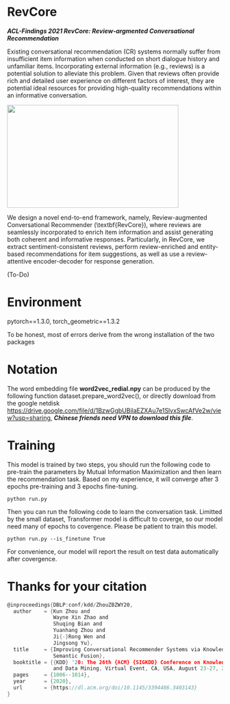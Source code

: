# RevCore
***ACL-Findings 2021 RevCore: Review-argmented Conversational Recommendation***

Existing conversational recommendation (CR) systems normally suffer from insufficient item information when conducted on short dialogue history and unfamiliar items.
Incorporating external information (e.g., reviews) is a potential solution to alleviate this problem.
Given that reviews often provide rich and detailed user experience on different factors of interest, they are potential ideal resources for providing high-quality recommendations within an informative conversation.


<img src="./method_final.jpg" width=400 height=240 />

We design a novel end-to-end framework, namely, Review-augmented Conversational Recommender (\textbf{RevCore}), where reviews are seamlessly incorporated to enrich item information and assist generating both coherent and informative responses.
Particularly, in RevCore, we extract sentiment-consistent reviews, perform review-enriched and entity-based recommendations for item suggestions, as well as use a review-attentive encoder-decoder for response generation.

(To-Do)
# Environment 
pytorch==1.3.0, torch_geometric==1.3.2

To be honest, most of errors derive from the wrong installation of the two packages

# Notation
The word embedding file **word2vec_redial.npy** can be produced by the following function dataset.prepare_word2vec(), or directly download from the google netdisk https://drive.google.com/file/d/1BzwGgbUBilaEZXAu7e1SlvxSwcAfVe2w/view?usp=sharing, ***Chinese friends need VPN to download this file***.

# Training
This model is trained by two steps, you should run the following code to pre-train the parameters by Mutual Information Maximization and then learn the recommendation task. Based on my experience, it will converge after 3 epochs pre-training and 3 epochs fine-tuning.

```python run.py```

Then you can run the following code to learn the conversation task. Limitted by the small dataset, Transformer model is difficult to coverge, so our model need many of epochs to covergence. Please be patient to train this model.

```python run.py --is_finetune True```

For convenience, our model will report the result on test data automatically after covergence.

# Thanks for your citation
```c
@inproceedings{DBLP:conf/kdd/ZhouZBZWY20,
  author    = {Kun Zhou and
               Wayne Xin Zhao and
               Shuqing Bian and
               Yuanhang Zhou and
               Ji{-}Rong Wen and
               Jingsong Yu},
  title     = {Improving Conversational Recommender Systems via Knowledge Graph based
               Semantic Fusion},
  booktitle = {{KDD} '20: The 26th {ACM} {SIGKDD} Conference on Knowledge Discovery
               and Data Mining, Virtual Event, CA, USA, August 23-27, 2020},
  pages     = {1006--1014},
  year      = {2020},
  url       = {https://dl.acm.org/doi/10.1145/3394486.3403143}
}
```
